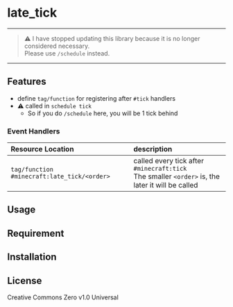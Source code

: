 late_tick
==

---
> ⚠ I have stopped updating this library because it is no longer considered necessary.  
> Please use `/schedule` instead.
---


## Features

- define `tag/function` for registering after `#tick` handlers
- ⚠ called in `schedule tick`
  - So if you do `/schedule` here, you will be 1 tick behind

### Event Handlers

|Resource Location|description|
|:--|:--|
|`tag/function #minecraft:late_tick/<order>`|called every tick after `#minecraft:tick`<br>The smaller `<order>` is, the later it will be called|


## Usage

## Requirement

## Installation

## License
Creative Commons Zero v1.0 Universal
